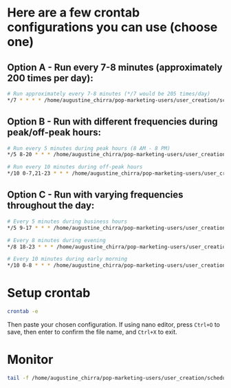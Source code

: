 # Here are a few crontab configurations you can use (choose one)

## Option A - Run every 7-8 minutes (approximately 200 times per day):

```sh
# Run approximately every 7-8 minutes (*/7 would be 205 times/day)
*/7 * * * * /home/augustine_chirra/pop-marketing-users/user_creation/schedule/run_with_random_delay.sh >> /home/augustine_chirra/pop-marketing-users/user_creation/schedule/cron.log 2>&1
```

## Option B - Run with different frequencies during peak/off-peak hours:

```sh
# Run every 5 minutes during peak hours (8 AM - 8 PM)
*/5 8-20 * * * /home/augustine_chirra/pop-marketing-users/user_creation/schedule/run_with_random_delay.sh >> /home/augustine_chirra/pop-marketing-users/user_creation/schedule/cron.log 2>&1

# Run every 10 minutes during off-peak hours
*/10 0-7,21-23 * * * /home/augustine_chirra/pop-marketing-users/user_creation/schedule/run_with_random_delay.sh >> /home/augustine_chirra/pop-marketing-users/user_creation/schedule/cron.log 2>&1
```

## Option C - Run with varying frequencies throughout the day:

```sh
# Every 5 minutes during business hours
*/5 9-17 * * * /home/augustine_chirra/pop-marketing-users/user_creation/schedule/run_with_random_delay.sh >> /home/augustine_chirra/pop-marketing-users/user_creation/schedule/cron.log 2>&1

# Every 8 minutes during evening
*/8 18-23 * * * /home/augustine_chirra/pop-marketing-users/user_creation/schedule/run_with_random_delay.sh >> /home/augustine_chirra/pop-marketing-users/user_creation/schedule/cron.log 2>&1

# Every 10 minutes during early morning
*/10 0-8 * * * /home/augustine_chirra/pop-marketing-users/user_creation/schedule/run_with_random_delay.sh >> /home/augustine_chirra/pop-marketing-users/user_creation/schedule/cron.log 2>&1
```

# Setup crontab

```sh
crontab -e
```

Then paste your chosen configuration.
If using nano editor, press `Ctrl+O` to save, then enter to confirm the file name, and `Ctrl+X` to exit.

# Monitor

```sh
tail -f /home/augustine_chirra/pop-marketing-users/user_creation/schedule/cron.log
```
